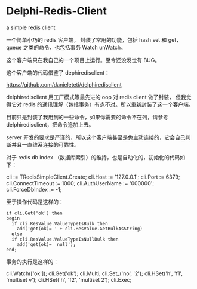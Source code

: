 # Delphi-Redis-Client
a simple redis client

一个简单小巧的 redis 客户端， 封装了常用的功能，包括 hash set 和 get， queue 之类的命令，也包括事务 Watch unWatch。

这个客户端只在我自己的一个项目上运行。至今还没发觉有 BUG。

这个客户端的代码借鉴了 dephiredisclient：

https://github.com/danieleteti/delphiredisclient

delphiredisclient 用工厂模式等最先进的 oop 对 redis client 做了封装， 但我觉得它对 redis 的通讯理解（包括事务）有点不对。所以重新封装了这一个客户端。

目前只是封装了我用到的一些命令，如果你需要的命令不在列，请参考 delphiredisclient，把命令追加上去。

server 开发的要求是严谨的，所以这个客户端甚至是免主动连接的，它会自己判断并且一直维系连接的可靠性。

对于 redis db index （数据库索引）的维持，也是自动化的，初始化的代码如下：

  cli := TRedisSimpleClient.Create;
  cli.Host := '127.0.0.1';
  cli.Port := 6379;
  cli.ConnectTimeout := 1000;
  cli.AuthUserName := '000000';
  cli.ForceDbIndex := -1;
  
至于操作代码是这样的：

    if cli.Get('ok') then
    begin
      if cli.ResValue.ValueTypeIsBulk then
        add('get(ok)= ' + cli.ResValue.GetBulkAsString)
      else
      if cli.ResValue.ValueTypeIsNullBulk then
        add('get(ok)=  null');
    end;
    
事务的执行是这样的：

  cli.Watch(['ok']);
  cli.Get('ok');
  cli.Multi;
  cli.Set_('no', '2');
  cli.HSet('h', 'f1', 'multiset v');
  cli.HSet('h', 'f2', 'multiset 2');
  cli.Exec;
